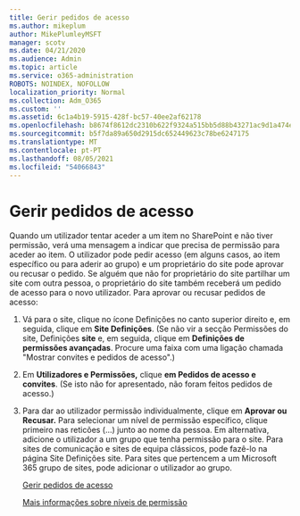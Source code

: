 ```yaml
---
title: Gerir pedidos de acesso
ms.author: mikeplum
author: MikePlumleyMSFT
manager: scotv
ms.date: 04/21/2020
ms.audience: Admin
ms.topic: article
ms.service: o365-administration
ROBOTS: NOINDEX, NOFOLLOW
localization_priority: Normal
ms.collection: Adm_O365
ms.custom: ''
ms.assetid: 6c1a4b19-5915-428f-bc57-40ee2af62178
ms.openlocfilehash: b8674f8612dc2310b622f9324a515bb5d88b43271ac9d1a474eefa1be3cae750
ms.sourcegitcommit: b5f7da89a650d2915dc652449623c78be6247175
ms.translationtype: MT
ms.contentlocale: pt-PT
ms.lasthandoff: 08/05/2021
ms.locfileid: "54066843"
---
```

# <a name="manage-access-requests"></a>Gerir pedidos de acesso

Quando um utilizador tentar aceder a um item no SharePoint e não tiver permissão, verá uma mensagem a indicar que precisa de permissão para aceder ao item. O utilizador pode pedir acesso (em alguns casos, ao item específico ou para aderir ao grupo) e um proprietário do site pode aprovar ou recusar o pedido. Se alguém que não for proprietário do site partilhar um site com outra pessoa, o proprietário do site também receberá um pedido de acesso para o novo utilizador. Para aprovar ou recusar pedidos de acesso:
  
1. Vá para o site, clique no ícone Definições no canto superior direito e, em seguida, clique em **Site Definições**. (Se não vir a secção Permissões do site, Definições **site** e, em seguida, clique em **Definições de permissões avançadas**. Procure uma faixa com uma ligação chamada "Mostrar convites e pedidos de acesso".)
    
2. Em **Utilizadores e Permissões,** clique **em Pedidos de acesso e convites**. (Se isto não for apresentado, não foram feitos pedidos de acesso.)
    
3. Para dar ao utilizador permissão individualmente, clique em **Aprovar ou** **Recusar.** Para selecionar um nível de permissão específico, clique primeiro nas reticões (...) junto ao nome da pessoa. Em alternativa, adicione o utilizador a um grupo que tenha permissão para o site. Para sites de comunicação e sites de equipa clássicos, pode fazê-lo na página Site Definições site. Para sites que pertencem a um Microsoft 365 grupo de sites, pode adicionar o utilizador ao grupo.
    
    [Gerir pedidos de acesso ](https://go.microsoft.com/fwlink/?linkid=2008747)
    
    [Mais informações sobre níveis de permissão](https://go.microsoft.com/fwlink/?linkid=867071)
    

